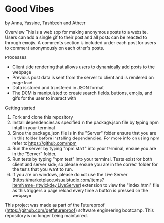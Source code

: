 # Good Vibes 

by Anna, Yassine, Tashbeeh and Atheer

Overview
This is a web app for making anonymous posts to a website. Users can add a single gif to their post and all posts can be reacted to through emojis. A comments section is included under each post for users to comment anonymously on each other's posts.

Processes
- Client side rendering that allows users to dynamically add posts to the webpage
- Previous post data is sent from the server to client and is rendered on page load
- Data is stored and transfered in JSON format
- The DOM is manipulated to create search fields, buttons, emojis, and gifs for the user to interact with

Getting started
1) Fork and clone this repository
2) Install dependencies as specified in the package.json file by typing npm intall in your terminal. 
3) Since the package.json file is in the "Server" folder ensure that you are in this folder before installing dependencies. For more info on using npm refer to https://github.com/npm
4) Run the server by typing "npm start" into your terminal, ensure you are in the "Server" folder.
5) Run tests by typing "npm test" into your terminal. Tests exist for both client and server side, so please ensure you are in the correct folder for the tests that you want to run.
6) If you are on windows, please do not use the Live Server (https://marketplace.visualstudio.com/items?itemName=ritwickdey.LiveServer) extension to view the "index.html" file as this triggers a page reload every time a button is pressed on the webpage

This project was made as part of the Futureproof (https://github.com/getfutureproof) software engineering bootcamp. This repository is no longer being maintained.
